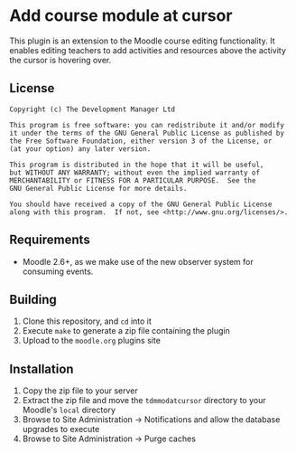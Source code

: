 Add course module at cursor
===========================

This plugin is an extension to the Moodle course editing functionality. It enables editing teachers to add activities
and resources above the activity the cursor is hovering over.


License
-------

    Copyright (c) The Development Manager Ltd

    This program is free software: you can redistribute it and/or modify
    it under the terms of the GNU General Public License as published by
    the Free Software Foundation, either version 3 of the License, or
    (at your option) any later version.

    This program is distributed in the hope that it will be useful,
    but WITHOUT ANY WARRANTY; without even the implied warranty of
    MERCHANTABILITY or FITNESS FOR A PARTICULAR PURPOSE.  See the
    GNU General Public License for more details.

    You should have received a copy of the GNU General Public License
    along with this program.  If not, see <http://www.gnu.org/licenses/>.

Requirements
------------

* Moodle 2.6+, as we make use of the new observer system for consuming events.

Building
--------

1. Clone this repository, and ````cd```` into it
2. Execute ````make```` to generate a zip file containing the plugin
3. Upload to the ````moodle.org```` plugins site

Installation
-------------

1. Copy the zip file to your server
2. Extract the zip file and move the ````tdmmodatcursor```` directory to your Moodle's ````local```` directory
3. Browse to Site Administration -> Notifications and allow the database upgrades to execute
4. Browse to Site Administration -> Purge caches
